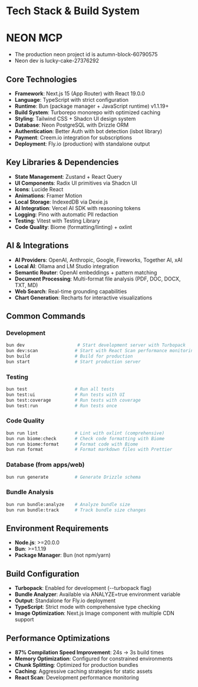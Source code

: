 # Tech Stack & Build System

# NEON MCP

- The production neon project id is autumn-block-60790575
- Neon dev is lucky-cake-27376292

## Core Technologies

- **Framework**: Next.js 15 (App Router) with React 19.0.0
- **Language**: TypeScript with strict configuration
- **Runtime**: Bun (package manager + JavaScript runtime) v1.1.19+
- **Build System**: Turborepo monorepo with optimized caching
- **Styling**: Tailwind CSS + Shadcn UI design system
- **Database**: Neon PostgreSQL with Drizzle ORM
- **Authentication**: Better Auth with bot detection (isbot library)
- **Payment**: Creem.io integration for subscriptions
- **Deployment**: Fly.io (production) with standalone output

## Key Libraries & Dependencies

- **State Management**: Zustand + React Query
- **UI Components**: Radix UI primitives via Shadcn UI
- **Icons**: Lucide React
- **Animations**: Framer Motion
- **Local Storage**: IndexedDB via Dexie.js
- **AI Integration**: Vercel AI SDK with reasoning tokens
- **Logging**: Pino with automatic PII redaction
- **Testing**: Vitest with Testing Library
- **Code Quality**: Biome (formatting/linting) + oxlint

## AI & Integrations

- **AI Providers**: OpenAI, Anthropic, Google, Fireworks, Together AI, xAI
- **Local AI**: Ollama and LM Studio integration
- **Semantic Router**: OpenAI embeddings + pattern matching
- **Document Processing**: Multi-format file analysis (PDF, DOC, DOCX, TXT, MD)
- **Web Search**: Real-time grounding capabilities
- **Chart Generation**: Recharts for interactive visualizations

## Common Commands

### Development

```bash
bun dev                    # Start development server with Turbopack
bun dev:scan              # Start with React Scan performance monitoring
bun build                 # Build for production
bun start                 # Start production server
```

### Testing

```bash
bun test                  # Run all tests
bun test:ui               # Run tests with UI
bun test:coverage         # Run tests with coverage
bun test:run              # Run tests once
```

### Code Quality

```bash
bun run lint              # Lint with oxlint (comprehensive)
bun run biome:check       # Check code formatting with Biome
bun run biome:format      # Format code with Biome
bun run format            # Format markdown files with Prettier
```

### Database (from apps/web)

```bash
bun run generate          # Generate Drizzle schema
```

### Bundle Analysis

```bash
bun run bundle:analyze    # Analyze bundle size
bun run bundle:track      # Track bundle size changes
```

## Environment Requirements

- **Node.js**: >=20.0.0
- **Bun**: >=1.1.19
- **Package Manager**: Bun (not npm/yarn)

## Build Configuration

- **Turbopack**: Enabled for development (--turbopack flag)
- **Bundle Analyzer**: Available via ANALYZE=true environment variable
- **Output**: Standalone for Fly.io deployment
- **TypeScript**: Strict mode with comprehensive type checking
- **Image Optimization**: Next.js Image component with multiple CDN support

## Performance Optimizations

- **87% Compilation Speed Improvement**: 24s → 3s build times
- **Memory Optimization**: Configured for constrained environments
- **Chunk Splitting**: Optimized for production bundles
- **Caching**: Aggressive caching strategies for static assets
- **React Scan**: Development performance monitoring
